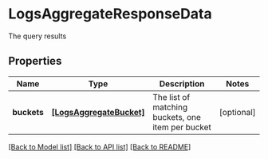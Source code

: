 # LogsAggregateResponseData

The query results
## Properties
Name | Type | Description | Notes
------------ | ------------- | ------------- | -------------
**buckets** | [**[LogsAggregateBucket]**](LogsAggregateBucket.md) | The list of matching buckets, one item per bucket | [optional] 

[[Back to Model list]](README.md#documentation-for-models) [[Back to API list]](README.md#documentation-for-api-endpoints) [[Back to README]](README.md)


